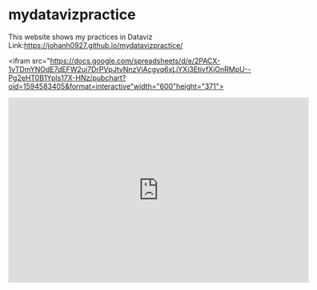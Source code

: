 # mydatavizpractice
This website shows my practices in Dataviz
Link:https://johanh0927.github.io/mydatavizpractice/

<ifram src="https://docs.google.com/spreadsheets/d/e/2PACX-1vTDmYNOdE7dEFW2ui7DrPVpJtvNnzVjAcgyq6xLjYXi3EtivfXjOnRMpU--Pg2eHT0B1Ypls17X-HNz/pubchart?oid=1594583405&format=interactive"width="600"height="371"></iframe>

<iframe width="600" height="371" seamless frameborder="0" scrolling="no" src="https://docs.google.com/spreadsheets/d/e/2PACX-1vTDmYNOdE7dEFW2ui7DrPVpJtvNnzVjAcgyq6xLjYXi3EtivfXjOnRMpU--Pg2eHT0B1Ypls17X-HNz/pubchart?oid=1594583405&amp;format=interactive"></iframe>
